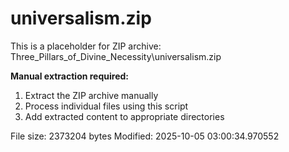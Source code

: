 # universalism.zip

This is a placeholder for ZIP archive: Three_Pillars_of_Divine_Necessity\universalism.zip

**Manual extraction required:**
1. Extract the ZIP archive manually
2. Process individual files using this script
3. Add extracted content to appropriate directories

File size: 2373204 bytes
Modified: 2025-10-05 03:00:34.970552
